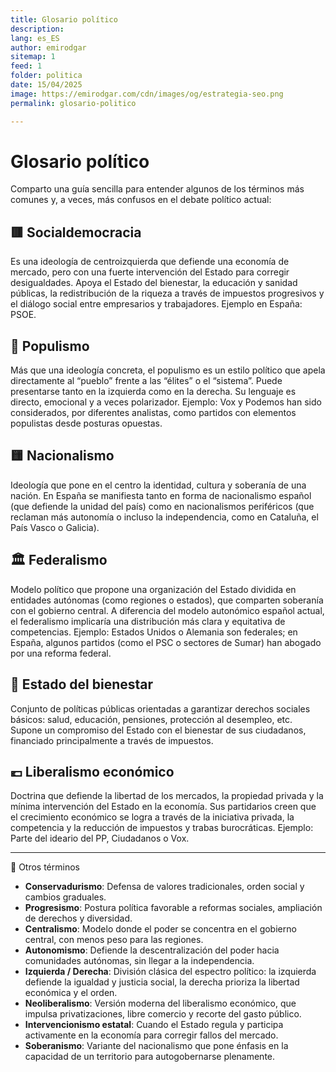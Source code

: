 ```yaml
---
title: Glosario político
description: 
lang: es_ES
author: emirodgar
sitemap: 1
feed: 1
folder: politica
date: 15/04/2025
image: https://emirodgar.com/cdn/images/og/estrategia-seo.png
permalink: glosario-politico

---
```



# Glosario político
Comparto una guía sencilla para entender algunos de los términos más comunes y, a veces, más confusos en el debate político actual:

## 🟥 Socialdemocracia
Es una ideología de centroizquierda que defiende una economía de mercado, pero con una fuerte intervención del Estado para corregir desigualdades. Apoya el Estado del bienestar, la educación y sanidad públicas, la redistribución de la riqueza a través de impuestos progresivos y el diálogo social entre empresarios y trabajadores.
Ejemplo en España: PSOE.

## 📢 Populismo
Más que una ideología concreta, el populismo es un estilo político que apela directamente al “pueblo” frente a las “élites” o el “sistema”. Puede presentarse tanto en la izquierda como en la derecha. Su lenguaje es directo, emocional y a veces polarizador.
Ejemplo: Vox y Podemos han sido considerados, por diferentes analistas, como partidos con elementos populistas desde posturas opuestas.

## 🟨 Nacionalismo
Ideología que pone en el centro la identidad, cultura y soberanía de una nación. En España se manifiesta tanto en forma de nacionalismo español (que defiende la unidad del país) como en nacionalismos periféricos (que reclaman más autonomía o incluso la independencia, como en Cataluña, el País Vasco o Galicia).

## 🏛️ Federalismo
Modelo político que propone una organización del Estado dividida en entidades autónomas (como regiones o estados), que comparten soberanía con el gobierno central. A diferencia del modelo autonómico español actual, el federalismo implicaría una distribución más clara y equitativa de competencias.
Ejemplo: Estados Unidos o Alemania son federales; en España, algunos partidos (como el PSC o sectores de Sumar) han abogado por una reforma federal.

## 🏥 Estado del bienestar
Conjunto de políticas públicas orientadas a garantizar derechos sociales básicos: salud, educación, pensiones, protección al desempleo, etc. Supone un compromiso del Estado con el bienestar de sus ciudadanos, financiado principalmente a través de impuestos.

## 💶 Liberalismo económico
Doctrina que defiende la libertad de los mercados, la propiedad privada y la mínima intervención del Estado en la economía. Sus partidarios creen que el crecimiento económico se logra a través de la iniciativa privada, la competencia y la reducción de impuestos y trabas burocráticas.
Ejemplo: Parte del ideario del PP, Ciudadanos o Vox.

---

🧩 Otros términos

- **Conservadurismo**: Defensa de valores tradicionales, orden social y cambios graduales.
- **Progresismo**: Postura política favorable a reformas sociales, ampliación de derechos y diversidad.
- **Centralismo**: Modelo donde el poder se concentra en el gobierno central, con menos peso para las regiones.
- **Autonomismo**: Defiende la descentralización del poder hacia comunidades autónomas, sin llegar a la independencia.
- **Izquierda / Derecha**: División clásica del espectro político: la izquierda defiende la igualdad y justicia social, la derecha prioriza la libertad económica y el orden.
- **Neoliberalismo**: Versión moderna del liberalismo económico, que impulsa privatizaciones, libre comercio y recorte del gasto público.
- **Intervencionismo estatal**: Cuando el Estado regula y participa activamente en la economía para corregir fallos del mercado.
- **Soberanismo**: Variante del nacionalismo que pone énfasis en la capacidad de un territorio para autogobernarse plenamente.

